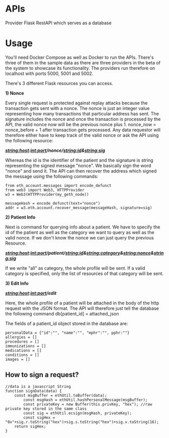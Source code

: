 # APIs
Provider Flask RestAPI which serves as a database

# Usage
You'll need Docker Compose as well as Docker to run the APIs. There's three of them in the sample data as there are three providers in the beta of the system to showcase its functionality. The providers run therefore on localhost with ports 5000, 5001 and 5002.

There's 3 different Flask resources you can access.

**1) Nonce**

Every single request is protected against replay attacks because the transaction gets sent with a nonce. The nonce is just an integer value representing how many transactions that particular address has sent. The signature includes the nonce and once the transaction is processed by the API, the valid nonce now will be the previous nonce plus 1. nonce_now = nonce_before + 1 after transaction gets processed. Any data requestor will therefore either have to keep track of the valid nonce or ask the API using the following resource:

***<string:host>:<int:port>/nonce/<string:id>&<string:sig>***

Whereas the id is the identifier of the patient and the signature is string representing the signed message "nonce". We basically sign the word "nonce" and send it. The API can then recover the address which signed the message using the following commands:

```
from eth_account.messages import encode_defunct
from web3 import Web3, HTTPProvider
w3 = Web3(HTTPProvider(my_geth_node))

messageHash = encode_defunct(text="nonce")
addr = w3.eth.account.recover_message(messageHash, signature=sig)
```

**2) Patient Info**

Next is command for querying info about a patient. We have to specify the id of the patient as well as the category we want to query as well as the valid nonce. If we don't know the nonce we can just query the previous Resource.

***<string:host>:<int:port>/patient/<string:id>&<string:category>&<string:nonce>&<string:sig>***

If we write "all" as category, the whole profile will be sent.
If a valid category is specified, only the list of resources of that category will be sent.

**3) Edit Info**

***<string:host>:<int:port>/edit***

Here, the whole profile of a patient will be attached in the body of the http request with the JSON format. The API will therefore just tell the database the following command db[patient_id] = attached_json

The fields of a patient_id object stored in the database are:

```
personalData = {"id":"", "name":"", "mphr":"", pphr:""}
allergies = []
procedures = []
immunizations = []
medications = []
conditions = []
images = []
```

## How to sign a request?

```
//data is a javascript String
function signData(data) {
    const msgBuffer = ethUtil.toBuffer(data);
		const msgHash = ethUtil.hashPersonalMessage(msgBuffer);
		const privateKey = new Buffer(this.privKey, "hex"); //raw private key stored in the same class
		const sig = ethUtil.ecsign(msgHash, privateKey);
		const sigHex = "0x"+sig.r.toString("hex")+sig.s.toString("hex")+sig.v.toString(16);
    return sigHex;
}
```


